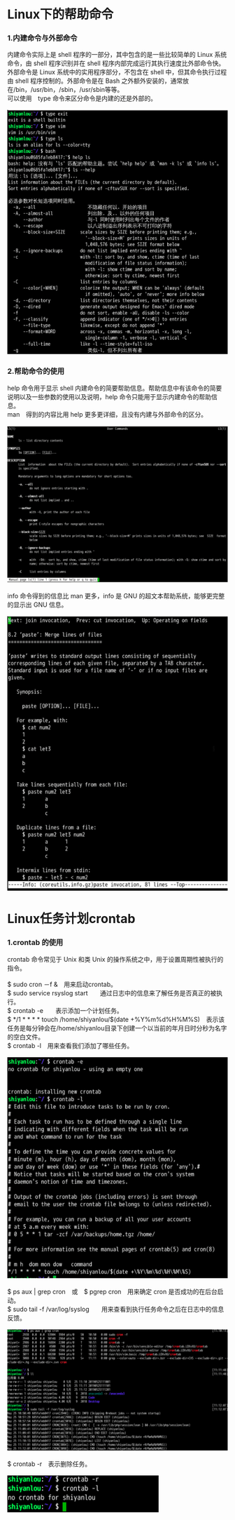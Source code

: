 # Linux下的帮助命令
### 1.内建命令与外部命令
内建命令实际上是 shell 程序的一部分，其中包含的是一些比较简单的 Linux 系统命令，由 shell 程序识别并在 shell 程序内部完成运行其执行速度比外部命令快。<br>
外部命令是 Linux 系统中的实用程序部分，不包含在 shell 中，但其命令执行过程由 shell 程序控制的。外部命令是在 Bash 之外额外安装的，通常放在/bin，/usr/bin，/sbin，/usr/sbin等等。<br>
可以使用　type 命令来区分命令是内建的还是外部的。<br><br>
![text](https://github.com/asdLingDe/hellow-world/blob/master/%E5%87%8C%E5%BE%B7/01.png?raw=true)
### 2.帮助命令的使用
help 命令用于显示 shell 内建命令的简要帮助信息。帮助信息中有该命令的简要说明以及一些参数的使用以及说明，help 命令只能用于显示内建命令的帮助信息。<br>
man　得到的内容比用 help 更多更详细，且没有内建与外部命令的区分。<br><br>
![text](https://github.com/asdLingDe/hellow-world/blob/master/%E5%87%8C%E5%BE%B7/02.png?raw=true)<br><br>
info 命令得到的信息比 man 更多，info 是 GNU 的超文本帮助系统，能够更完整的显示出 GNU 信息。<br><br>
![text](https://github.com/asdLingDe/hellow-world/blob/master/%E5%87%8C%E5%BE%B7/03.png?raw=true)
# Linux任务计划crontab
### 1.crontab 的使用
crontab 命令常见于 Unix 和类 Unix 的操作系统之中，用于设置周期性被执行的指令。<br><br>
$ sudo cron －f &　用来启动crontab。<br>
$ sudo service rsyslog start　　通过日志中的信息来了解任务是否真正的被执行。<br>
$ crontab -e　　表示添加一个计划任务。<br>
$ */1 * * * * touch /home/shiyanlou/$(date +\%Y\%m\%d\%H\%M\%S)　表示该任务是每分钟会在/home/shiyanlou目录下创建一个以当前的年月日时分秒为名字的空白文件。<br>
$ crontab -l　用来查看我们添加了哪些任务。<br><br>
![text](https://github.com/asdLingDe/hellow-world/blob/master/%E5%87%8C%E5%BE%B7/04.png?raw=true)<br><br>
$ ps aux | grep cron　或　$ pgrep cron　用来确定 cron 是否成功的在后台启动。<br>
$ sudo tail -f /var/log/syslog　　用来查看到执行任务命令之后在日志中的信息反馈。<br><br>
![text](https://github.com/asdLingDe/hellow-world/blob/master/%E5%87%8C%E5%BE%B7/05.png?raw=true)<br><br>
$ crontab -r　表示删除任务。<br><br>
![text](https://github.com/asdLingDe/hellow-world/blob/master/%E5%87%8C%E5%BE%B7/06.png?raw=true)
